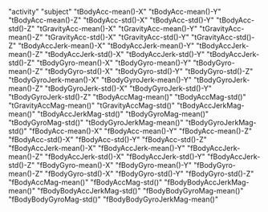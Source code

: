 "activity" 
"subject" 
"tBodyAcc-mean()-X" 
"tBodyAcc-mean()-Y" 
"tBodyAcc-mean()-Z" 
"tBodyAcc-std()-X"
"tBodyAcc-std()-Y" 
"tBodyAcc-std()-Z" 
"tGravityAcc-mean()-X" 
"tGravityAcc-mean()-Y"
"tGravityAcc-mean()-Z" 
"tGravityAcc-std()-X"
"tGravityAcc-std()-Y"
"tGravityAcc-std()-Z"
"tBodyAccJerk-mean()-X" 
"tBodyAccJerk-mean()-Y"
"tBodyAccJerk-mean()-Z"
"tBodyAccJerk-std()-X" 
"tBodyAccJerk-std()-Y" 
"tBodyAccJerk-std()-Z"
"tBodyGyro-mean()-X" 
"tBodyGyro-mean()-Y"
"tBodyGyro-mean()-Z"
"tBodyGyro-std()-X"
"tBodyGyro-std()-Y"
"tBodyGyro-std()-Z"
"tBodyGyroJerk-mean()-X"
"tBodyGyroJerk-mean()-Y" "tBodyGyroJerk-mean()-Z" 
"tBodyGyroJerk-std()-X" "tBodyGyroJerk-std()-Y"
"tBodyGyroJerk-std()-Z" "tBodyAccMag-mean()" "tBodyAccMag-std()"
"tGravityAccMag-mean()" "tGravityAccMag-std()"
"tBodyAccJerkMag-mean()" "tBodyAccJerkMag-std()"
"tBodyGyroMag-mean()" "tBodyGyroMag-std()" "tBodyGyroJerkMag-mean()" 
"tBodyGyroJerkMag-std()" "fBodyAcc-mean()-X" "fBodyAcc-mean()-Y" "fBodyAcc-mean()-Z" "fBodyAcc-std()-X" "fBodyAcc-std()-Y"
"fBodyAcc-std()-Z" "fBodyAccJerk-mean()-X" "fBodyAccJerk-mean()-Y" "fBodyAccJerk-mean()-Z"
"fBodyAccJerk-std()-X" "fBodyAccJerk-std()-Y" "fBodyAccJerk-std()-Z" "fBodyGyro-mean()-X"
"fBodyGyro-mean()-Y" "fBodyGyro-mean()-Z" "fBodyGyro-std()-X" "fBodyGyro-std()-Y" "fBodyGyro-std()-Z"
"fBodyAccMag-mean()"
"fBodyAccMag-std()" "fBodyBodyAccJerkMag-mean()" 
"fBodyBodyAccJerkMag-std()" 
"fBodyBodyGyroMag-mean()" "fBodyBodyGyroMag-std()" "fBodyBodyGyroJerkMag-mean()"
